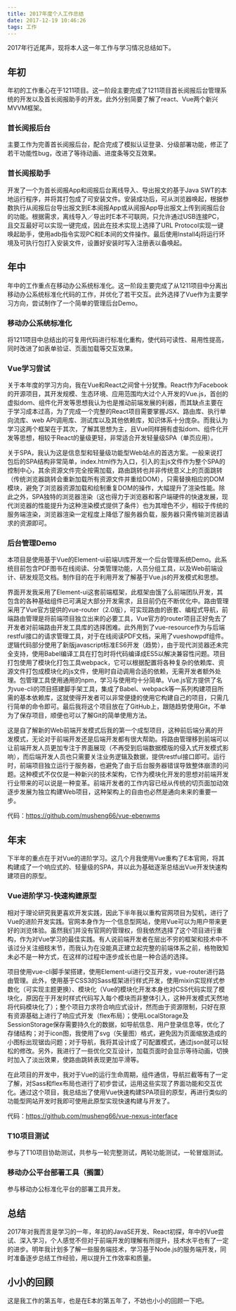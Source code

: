 ```yaml
---
title: 2017年度个人工作总结
date: 2017-12-19 10:46:26
tags: 工作
---
```


2017年行近尾声，现将本人这一年工作与学习情况总结如下。

<!-- more -->

## 年初

年初的工作重心在于1211项目。这一阶段主要完成了1211项目首长阅报后台管理系统的开发以及首长阅报助手的开发。此外分别简要了解了react、Vue两个新兴MVVM框架。

### 首长阅报后台
主要工作为完善首长阅报后台，配合完成了模拟认证登录、分级部署功能，修正了若干功能性bug，改进了等待动画、进度条等交互效果。

### 首长阅报助手
开发了一个为首长阅报App和阅报后台离线导入、导出报文的基于Java SWT的本地运行程序，并将其打包成了可安装文件。安装成功后，可从浏览器唤起，根据参数执行从阅报后台导出报文到E本阅报App或从阅报App导出报文上传到阅报后台的功能。根据需求，离线导入／导出时E本不可联网，只允许通过USB连接PC，且交互最好可以实现一键完成，因此在技术实现上选择了URL Protocol实现一键唤起助手，使用adb指令实现PC和E本间的文件操作。最后使用Install4j将运行环境及可执行包打入安装文件，设置好安装时写入注册表以备唤起。

## 年中

年中的工作重点在移动办公系统标准化。这一阶段主要完成了从1211项目中分离出移动办公系统标准化代码的工作，并优化了若干交互。此外选择了Vue作为主要学习方向，尝试制作了一个简单的管理后台Demo。

### 移动办公系统标准化
将1211项目中总结出的可复用代码进行标准化重构，使代码可读性、易用性提高，同时改进了如表单验证、页面加载等交互效果。

### Vue学习尝试
关于本年度的学习方向，我在Vue和React之间曾十分犹豫。React作为Facebook的开源项目，其开发规模、生态环境、应用范围均大过个人开发的Vue.js，首创的虚拟dom、组件化开发等思想我认为也是推动前端发展的利器，而其缺点主要在于学习成本过高，为了完成一个完整的React项目需要掌握JSX、路由库、执行单向流库、web API调用库、测试库以及其他依赖库，知识体系十分庞杂。而我认为学习这两个框架在于其次，了解其思想为主，且Vue同样拥有虚拟dom、组件化开发等思想，相较于React的量级更轻，非常适合开发轻量级SPA（单页应用）。

关于SPA，我认为这是信息型和轻量级功能型Web站点的首选方案。一般来说打包后的SPA结构非常简单，index.html作为入口，引入的主js文件作为整个SPA的控制中心，其余资源文件完全按需加载，路由跳转也并非传统意义上的页面跳转（传统浏览器跳转会重新加载所有资源文件并重绘DOM），只需替换相应的DOM模块，避免了浏览器资源加载和绘制重复DOM的操作，大幅提升了渲染性能。除此之外，SPA独特的浏览器渲染（这也得力于浏览器和客户端硬件的快速发展，现代浏览器的性能提升为这种渲染模式提供了条件）也为其增色不少，相较于传统的服务端渲染，浏览器渲染一定程度上降低了服务器负载，服务器只需传输浏览器请求的资源即可。

### 后台管理Demo
本项目是使用基于Vue的Element-ui前端UI库开发一个后台管理系统Demo。此系统目前包含PDF图书在线阅读、分类管理功能，人员分组工具，以及Web前端设计、研发规范文档。制作目的在于利用开发了解基于Vue.js的开发模式和思想。

界面开发我采用了Element-ui这套前端框架，此框架由饿了么前端团队开发，其包含的各种基础组件已可满足大部分开发需求，且目前仍在不断优化中。路由管理采用了Vue官方提供的vue-router（2.0版），可实现路由的嵌套、编程式导航，前端路由管理是将前端项目独立出来的必要工具，Vue官方的router项目正好免去了开发者对前端路由开发工具库的选择困难。此外用到了vue-resource作为与后端restful接口的请求管理工具，对于在线阅读PDF文档，采用了vueshowpdf组件。逻辑代码部分使用了新版javascript标准ES6开发（趋势），由于现代浏览器还未完全支持，使用Babel编译工具在打包时将代码编译成ES5以解决兼容性问题。项目打包使用了模块化打包工具webpack，它可以根据配置将各种复杂的依赖库、资源文件打包成模块化的js文件，使用时自动调用合适的依赖，无需开发者额外处理。包管理工具使用通用的npm，学习与使用均十分简单。Vue.js官方提供了名为vue-cli的项目搭建脚手架工具，集成了Babel、webpack等一系列构建项目所需的基本依赖库，这就使得开发者可以非常便捷的使用它构建自己的项目，只需几行简单的命令即可。最后我将这个项目放在了GitHub上，跟随趋势使用Git，不单为了保存项目，顺便也可以了解Git的简单使用方法。

这是自了解新的Web前端开发模式后我的第一个成型项目，这种前后端分离的开发模式，无论对于前端开发还是后端开发都有很大帮助。将路由管理移到前端可以让前端开发人员更加专注于界面展现（不再受到后端数据模版的侵入式开发模式影响），而后端开发人员也只需要关注业务逻辑及数据，提供restful接口即可。运行时，前端项目独立运行于服务器，也避免了由于后台服务器错误导致整体崩溃的问题。这种模式不仅仅是一种新兴的技术架构，它作为模块化开发的思想对前端开发行业带来的可以说是一种变革。前端开发者的工作内容已经从传统的切页面加动效逐步发展为独立构建Web项目，这种架构上的自由也必然是通向未来的重要一步。

代码：<https://github.com/musheng66/vue-ebenwms>

## 年末

下半年的重点在于对Vue的进阶学习。这几个月我使用Vue重构了E本官网，将其构建成了一个响应式的、轻量级的SPA，并以此为基础逐渐总结出Vue开发快速构建项目的原型。

### Vue进阶学习-快速构建原型
相对于理论研究我更喜欢开发实践，因此下半年我以重构官网项目为契机，进行了Vue的进阶开发实践。官网本身作为一个信息型网站，使用Vue可以为用户带来更好的浏览体验。虽然我们并没有官网的管理权，但我依然选择了这个项目进行重构，作为对Vue学习的最佳实践。有人说前端开发者在层出不穷的框架和技术中不该过分关注细枝末节，而我认为在没能真正建立起完整的前端体系之前，格物致知未必不是一种方式，在这样的过程中逐步成长也是一种合适的选择。

项目使用vue-cli脚手架搭建，使用Element-ui进行交互开发，vue-router进行路由管理。此外，使用基于CSS3的Sass框架进行样式开发，使用mixin实现样式参数化（可实现主题更换）、模块化（Vue的模块化开发本身也对CSS代码实现了模块化，原因在于开发时样式代码写入每个模块而非整体引入，这种开发模式天然地将代码模块化了）；整个项目力求符合响应式设计，然而由于资源限制，只好在原有资源基础上进行了响应式开发（flex布局）；使用LocalStorage及SessionStorage保存需要持久化的数据，如导航信息、用户登录信息等，优化了存储结构；对于icon图，我使用了svg（矢量图）格式，避免因为页面缩放造成的小图标出现锯齿问题；对于导航，我将其设计成了可配置模式，通过json就可以轻松的修改。另外，我进行了一些优化交互设计，加载页面时会显示等待动画，切换时加入了淡出效果，使路由跳转表现更加平滑等。

在此项目的开发中，我对于Vue的运行生命周期，组件通信，导航拦截等有了一定了解，对Sass和flex布局也进行了初步尝试，运用这些实现了界面功能和交互优化。通过这个项目，我总结出了使用Vue快速构建SPA项目的原型，再进行类似的功能型网站开发时我即可使用此原型实现快速构建与开发了。

代码：<https://github.com/musheng66/vue-nexus-interface>

### T10项目测试
参与了T10项目协助测试，共参与一轮完整测试，两轮功能测试，一轮冒烟测试。

### 移动办公平台部署工具（搁置）
参与移动办公标准化平台的部署工具开发。

## 总结
2017年对我而言是学习的一年，年初的JavaSE开发、React初探，年中的Vue尝试、深入学习，个人感觉不但对于前端开发的理解有所提升，技术水平也有了一定的进步。明年我计划多了解一些服务端技术，学习基于Node.js的服务端开发，同时准备逐步总结工作经验，用以提升工作效率和质量。

## 小小的回顾
这是我工作的第五年，也是在E本的第五年了，不妨也小小的回顾一下吧。

